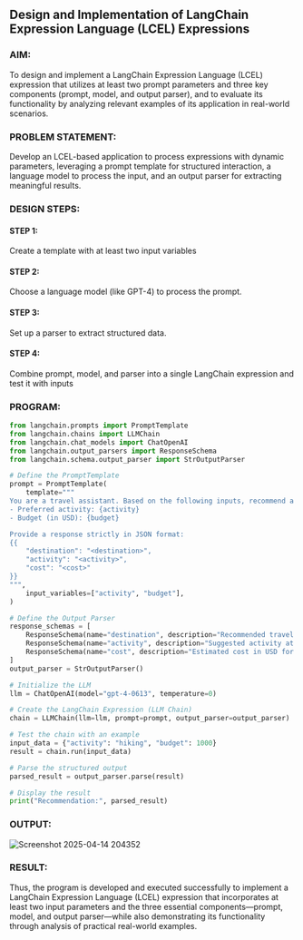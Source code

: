 ## Design and Implementation of LangChain Expression Language (LCEL) Expressions

### AIM:
To design and implement a LangChain Expression Language (LCEL) expression that utilizes at least two prompt parameters and three key components (prompt, model, and output parser), and to evaluate its functionality by analyzing relevant examples of its application in real-world scenarios.

### PROBLEM STATEMENT:

Develop an LCEL-based application to process expressions with dynamic parameters, leveraging a prompt template for structured interaction, a language model to process the input, and an output parser for extracting meaningful results.

### DESIGN STEPS:

#### STEP 1:

Create a template with at least two input variables

#### STEP 2:

Choose a language model (like GPT-4) to process the prompt.

#### STEP 3:

Set up a parser to extract structured data.

#### STEP 4:

Combine prompt, model, and parser into a single LangChain expression and test it with inputs

### PROGRAM:

```py
from langchain.prompts import PromptTemplate
from langchain.chains import LLMChain
from langchain.chat_models import ChatOpenAI
from langchain.output_parsers import ResponseSchema
from langchain.schema.output_parser import StrOutputParser

# Define the PromptTemplate
prompt = PromptTemplate(
    template="""
You are a travel assistant. Based on the following inputs, recommend a destination:
- Preferred activity: {activity}
- Budget (in USD): {budget}

Provide a response strictly in JSON format:
{{
    "destination": "<destination>",
    "activity": "<activity>",
    "cost": "<cost>"
}}
""",
    input_variables=["activity", "budget"],
)

# Define the Output Parser
response_schemas = [
    ResponseSchema(name="destination", description="Recommended travel destination"),
    ResponseSchema(name="activity", description="Suggested activity at the destination"),
    ResponseSchema(name="cost", description="Estimated cost in USD for the trip"),
]
output_parser = StrOutputParser()

# Initialize the LLM
llm = ChatOpenAI(model="gpt-4-0613", temperature=0)

# Create the LangChain Expression (LLM Chain)
chain = LLMChain(llm=llm, prompt=prompt, output_parser=output_parser)

# Test the chain with an example
input_data = {"activity": "hiking", "budget": 1000}
result = chain.run(input_data)

# Parse the structured output
parsed_result = output_parser.parse(result)

# Display the result
print("Recommendation:", parsed_result)
```

### OUTPUT:

![Screenshot 2025-04-14 204352](https://github.com/user-attachments/assets/add141a3-1c1c-4beb-8205-3686239a53a7)


### RESULT:

Thus, the program is developed and executed successfully to implement a LangChain Expression Language (LCEL) expression that incorporates at least two input parameters and the three essential components—prompt, model, and output parser—while also demonstrating its functionality through analysis of practical real-world examples.
